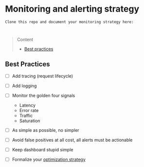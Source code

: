 # Monitoring and alerting strategy

```
Clone this repo and document your monitoring strategy here:



```
> Content
> - [Best practices](#best-practices)



## Best Practices

- [ ] Add tracing (request lifecycle)


- [ ] Add logging


- [ ] Monitor the golden four signals 
  - Latency
  - Error rate
  - Traffic
  - Saturation


- [ ] As simple as possible, no simpler


- [ ] Avoid false positives at all cost, all alerts must be actionable


- [ ] Keep dashboard stupid simple


- [ ] Formalize your [optimization strategy](optimization-method.md)

